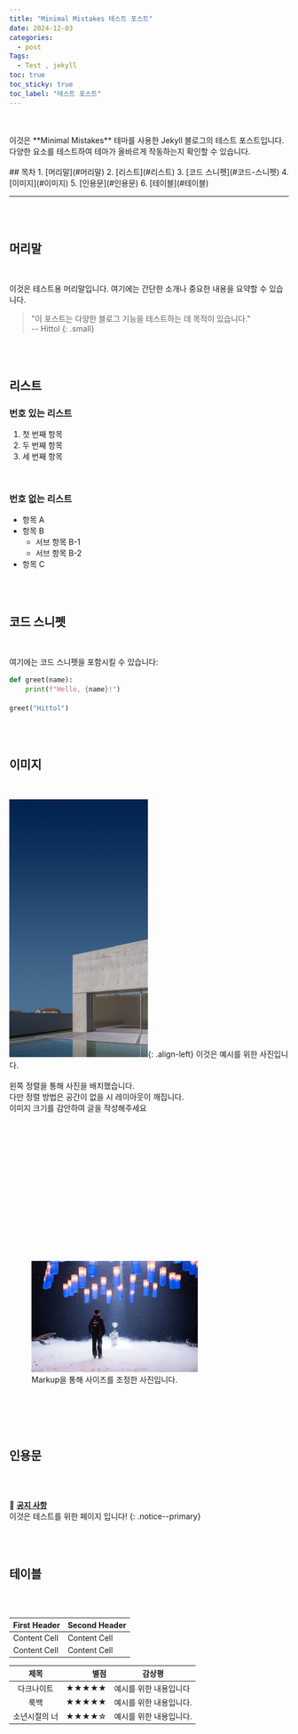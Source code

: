 ```yaml
---
title: "Minimal Mistakes 테스트 포스트"
date: 2024-12-03
categories:
  - post
Tags:
  - Test , jekyll
toc: true
toc_sticky: true
toc_label: "테스트 포스트"
---
```

<br>
<br>
이것은 **Minimal Mistakes** 테마를 사용한 Jekyll 블로그의 테스트 포스트입니다.<br>
다양한 요소를 테스트하여 테마가 올바르게 작동하는지 확인할 수 있습니다.
<br>
<br>
## 목차
1. [머리말](#머리말)
2. [리스트](#리스트)
3. [코드 스니펫](#코드-스니펫)
4. [이미지](#이미지)
5. [인용문](#인용문)
6. [테이블](#테이블)

---
<br>
<br>

## 머리말

<br>

이것은 테스트용 머리말입니다. 여기에는 간단한 소개나 중요한 내용을 요약할 수 있습니다.

> "이 포스트는 다양한 블로그 기능을 테스트하는 데 목적이 있습니다."<br>
> -- Hittol
{: .small}
   
<br>
<br>


## 리스트

### 번호 있는 리스트
1. 첫 번째 항목
2. 두 번째 항목
3. 세 번째 항목

<br>

### 번호 없는 리스트
- 항목 A
- 항목 B
  - 서브 항목 B-1
  - 서브 항목 B-2
- 항목 C
    
<br>
<br>

   
## 코드 스니펫

<br>

여기에는 코드 스니펫을 포함시킬 수 있습니다:

```python
def greet(name):
    print(f"Hello, {name}!")

greet("Hittol")
```

<br>
<br>
   
## 이미지

<br>

![image](/assets/images/ForTestPage01.jpg){: .align-left}
이것은 예시를 위한 사진입니다.<br>    
왼쪽 정렬을 통해 사진을 배치했습니다.<br>
다만 정렬 방법은 공간이 없을 시 레이아웃이 깨집니다.<br>
이미지 크기를 감안하여 글을 작성해주세요<br>
   
<br>
<br>
<br>
<br>
<br>
<br>
<br>
<br>
<br>
<br>
<br>
<br>
<br>
<br>
<figure style="width: 300px" class="align-left">
  <img src="/assets/images/PostPage_02.jpg" alt="">
  <figcaption>Markup을 통해 사이즈를 조정한 사진입니다.</figcaption>
</figure>
<br>
<br>
<br>
<br>

## 인용문

<br>
<br>

🌝 **<u>공지 사항</u>**<br>
이것은 테스트를 위한 페이지 입니다!
{: .notice--primary}

<br>
<br>
   
## 테이블

<br>
<br>


| First Header  | Second Header |
| ------------- | ------------- |
| Content Cell  | Content Cell  |
| Content Cell  | Content Cell  |

|**제목**|별점|감상평|
|:---:|---:|---|
|다크나이트|★★★★★|예시를 위한 내용입니다|
|룩백|★★★★★|예시를 위한 내용입니다.|
|소년시절의 너|★★★★☆|예시를 위한 내용입니다.|

<br>
<br>
